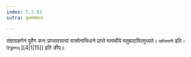 ```yaml
---
index: 5.2.83
sutra: कुल्माषादञ्

---
```

   संज्ञाग्रहणेन पूर्वेण कनः प्राप्तावसत्यां वाक्येनाभिधाने प्राप्ते मत्वर्थीये मतुबादाविदमुच्यते। `व्कौल्माणी` इति। `टिड्ढाणञ्`  [[4|1|15]]  इति ङीप्॥